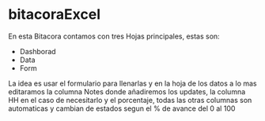 # bitacoraExcel
En esta Bitacora contamos con tres Hojas principales, estas son:
- Dashborad
- Data
- Form

La idea es usar el formulario para llenarlas y en la hoja de los datos a lo mas editaramos la columna Notes donde añadiremos los updates,  la columna HH en el caso de necesitarlo y el porcentaje, todas las otras columnas son automaticas y cambian de estados segun el % de avance del 0 al 100 
